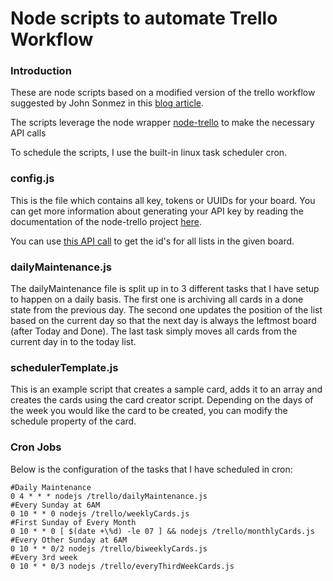 # Node scripts to automate Trello Workflow
### Introduction
These are node scripts based on a modified version of the trello workflow suggested by John Sonmez 
in this [blog article](http://simpleprogrammer.com/2014/02/17/secret-ridiculous-productivity-im-using-now/).

The scripts leverage the node wrapper [node-trello](https://github.com/adunkman/node-trello) to make the necessary API calls

To schedule the scripts, I use the built-in linux task scheduler cron.

### config.js

This is the file which contains all key, tokens or UUIDs for your board.  You can get more information about generating your API key by reading the documentation of the node-trello project [here](https://github.com/adunkman/node-trello).

You can use [this API call](https://trello.com/docs/api/board/index.html#get-1-boards-board-id-lists) to get the id's for all lists in the given board.

### dailyMaintenance.js

The dailyMaintenance file is split up in to 3 different tasks that I have setup to happen on a daily basis.  The first one is archiving all cards in a done state from the previous day.  The second one updates the position of the list based on the current day so that the next day is always the leftmost board (after Today and Done).  The last task simply moves all cards from the current day in to the today list.

### schedulerTemplate.js

This is an example script that creates a sample card, adds it to an array and creates the cards using the card creator script. Depending on the days of the week you would like the card to be created, you can modify the schedule property of the card.

### Cron Jobs
Below is the configuration of the tasks that I have scheduled in cron:

```
#Daily Maintenance
0 4 * * * nodejs /trello/dailyMaintenance.js
#Every Sunday at 6AM
0 10 * * 0 nodejs /trello/weeklyCards.js
#First Sunday of Every Month
0 10 * * 0 [ $(date +\%d) -le 07 ] && nodejs /trello/monthlyCards.js
#Every Other Sunday at 6AM
0 10 * * 0/2 nodejs /trello/biweeklyCards.js
#Every 3rd week
0 10 * * 0/3 nodejs /trello/everyThirdWeekCards.js
```
